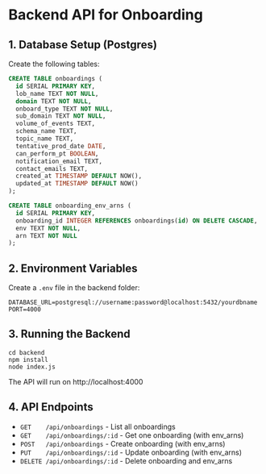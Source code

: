 # Backend API for Onboarding

## 1. Database Setup (Postgres)

Create the following tables:

```sql
CREATE TABLE onboardings (
  id SERIAL PRIMARY KEY,
  lob_name TEXT NOT NULL,
  domain TEXT NOT NULL,
  onboard_type TEXT NOT NULL,
  sub_domain TEXT NOT NULL,
  volume_of_events TEXT,
  schema_name TEXT,
  topic_name TEXT,
  tentative_prod_date DATE,
  can_perform_pt BOOLEAN,
  notification_email TEXT,
  contact_emails TEXT,
  created_at TIMESTAMP DEFAULT NOW(),
  updated_at TIMESTAMP DEFAULT NOW()
);

CREATE TABLE onboarding_env_arns (
  id SERIAL PRIMARY KEY,
  onboarding_id INTEGER REFERENCES onboardings(id) ON DELETE CASCADE,
  env TEXT NOT NULL,
  arn TEXT NOT NULL
);
```

## 2. Environment Variables

Create a `.env` file in the backend folder:

```
DATABASE_URL=postgresql://username:password@localhost:5432/yourdbname
PORT=4000
```

## 3. Running the Backend

```
cd backend
npm install
node index.js
```

The API will run on http://localhost:4000

## 4. API Endpoints

- `GET    /api/onboardings` - List all onboardings
- `GET    /api/onboardings/:id` - Get one onboarding (with env_arns)
- `POST   /api/onboardings` - Create onboarding (with env_arns)
- `PUT    /api/onboardings/:id` - Update onboarding (with env_arns)
- `DELETE /api/onboardings/:id` - Delete onboarding and env_arns 